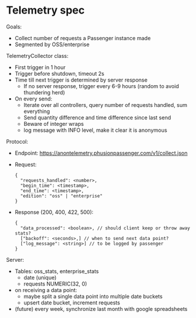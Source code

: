 # Telemetry spec

Goals:
- Collect number of requests a Passenger instance made
- Segmented by OSS/enterprise

TelemetryCollector class:
- First trigger in 1 hour
- Trigger before shutdown, timeout 2s
- Time till next trigger is determined by server response
	- If no server response, trigger every 6-9 hours (random to avoid thundering herd)
- On every send:
	- Iterate over all controllers, query number of requests handled, sum everything
	- Send quantity difference and time difference since last send
	- Beware of integer wraps
	- log message with INFO level, make it clear it is anonymous

Protocol:
- Endpoint: https://anontelemetry.phusionpassenger.com/v1/collect.json
- Request:

      {
        "requests_handled": <number>,
        "begin_time": <timestamp>,
        "end_time": <timestamp>,
        "edition": "oss" | "enterprise"
      }
- Response (200, 400, 422, 500):

      {
        "data_processed": <boolean>, // should client keep or throw away stats?
        ["backoff": <seconds>,] // when to send next data point?
        ["log_message": <string>] // to be logged by passenger
      }

Server:
- Tables: oss_stats, enterprise_stats
	- date (unique)
	- requests NUMERIC(32, 0)
- on receiving a data point:
	- maybe split a single data point into multiple date buckets
	- upsert date bucket, increment requests
- (future) every week, synchronize last month with google spreadsheets
